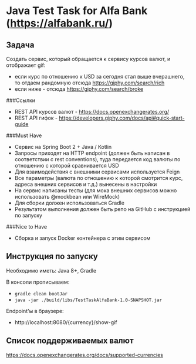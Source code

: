 # Java Test Task for Alfa Bank (https://alfabank.ru/)

## Задача

Создать сервис, который обращается к сервису курсов валют, и отображает gif:
- если курс по отношению к USD за сегодня стал выше вчерашнего, то отдаем рандомную отсюда https://giphy.com/search/rich
- если ниже - отсюда https://giphy.com/search/broke

###Ссылки

- REST API курсов валют - https://docs.openexchangerates.org/
- REST API гифок - https://developers.giphy.com/docs/api#quick-start-guide

###Must Have

- Сервис на Spring Boot 2 + Java / Kotlin
- Запросы приходят на HTTP endpoint (должен быть написан в соответствии с rest conventions), туда передается код валюты по отношению с которой сравнивается USD
- Для взаимодействия с внешними сервисами используется Feign
- Все параметры (валюта по отношению к которой смотрится курс, адреса внешних сервисов и т.д.) вынесены в настройки
- На сервис написаны тесты (для мока внешних сервисов можно использовать @mockbean или WireMock)
- Для сборки должен использоваться Gradle
- Результатом выполнения должен быть репо на GitHub с инструкцией по запуску

###Nice to Have

- Сборка и запуск Docker контейнера с этим сервисом

## Инструкция по запуску

Необходимо иметь: Java 8+, Gradle

В консоли прописываем:
- ```gradle clean bootJar```
- ```java -jar ./build/libs/TestTaskAlfaBank-1.0-SNAPSHOT.jar```

Endpoint'ы в браузере:
- http://localhost:8080/{currency}/show-gif

## Список поддерживаемых валют

https://docs.openexchangerates.org/docs/supported-currencies
